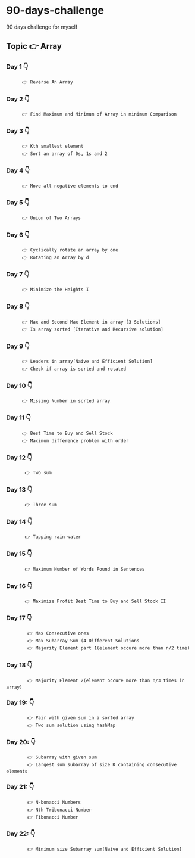# 90-days-challenge
90 days challenge for myself 
## Topic 👉 Array 
### Day 1 👇
          👉 Reverse An Array
### Day 2 👇
          👉 Find Maximum and Minimum of Array in minimum Comparison
### Day 3 👇
          👉 Kth smallest element
	      👉 Sort an array of 0s, 1s and 2 
### Day 4 👇
	      👉 Move all negative elements to end
### Day 5 👇
          👉 Union of Two Arrays
### Day 6 👇
          👉 Cyclically rotate an array by one
	      👉 Rotating an Array by d
### Day 7 👇
          👉 Minimize the Heights I
### Day 8 👇
          👉 Max and Second Max Element in array [3 Solutions]
	      👉 Is array sorted [Iterative and Recursive solution]
### Day 9 👇	       
	      👉 Leaders in array[Naive and Efficient Solution]
	      👉 Check if array is sorted and rotated
### Day 10 👇	       
	      👉 Missing Number in sorted array
### Day 11 👇	       
	      👉 Best Time to Buy and Sell Stock
	      👉 Maximum difference problem with order
### Day 12 👇	       
	       👉 Two sum
### Day 13 👇
           👉 Three sum
### Day 14 👇
	       👉 Tapping rain water
### Day 15 👇
	       👉 Maximum Number of Words Found in Sentences
### Day 16 👇
	       👉 Maximize Profit Best Time to Buy and Sell Stock II
### Day 17 👇
            👉 Max Consecutive ones
            👉 Max Subarray Sum (4 Different Solutions
	        👉 Majority Element part 1(element occure more than n/2 time)
### Day 18 👇
            👉 Majority Element 2(element occure more than n/3 times in array)
### Day 19: 👇
	        👉 Pair with given sum in a sorted array
	        👉 Two sum solution using hashMap
### Day 20: 👇
            👉 Subarray with given sum
            👉 Largest sum subarray of size K containing consecutive elements
### Day 21: 👇
            👉 N-bonacci Numbers
	        👉 Nth Tribonacci Number
	        👉 Fibonacci Number
### Day 22: 👇
            👉 Minimum size Subarray sum[Naive and Efficient Solution]
